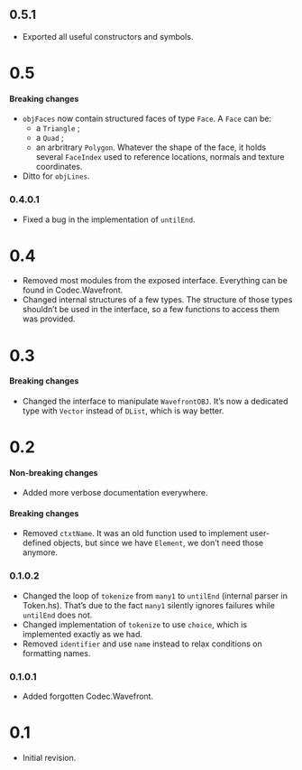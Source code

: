 ## 0.5.1

- Exported all useful constructors and symbols.

# 0.5

#### Breaking changes

- `objFaces` now contain structured faces of type `Face`. A `Face` can be:
  * a `Triangle` ;
  * a `Quad` ;
  * an arbritrary `Polygon`.
  Whatever the shape of the face, it holds several `FaceIndex` used to reference locations, normals
  and texture coordinates.
- Ditto for `objLines`.

### 0.4.0.1

- Fixed a bug in the implementation of `untilEnd`.

# 0.4

- Removed most modules from the exposed interface. Everything can be found in Codec.Wavefront.
- Changed internal structures of a few types. The structure of those types shouldn’t be used in the
  interface, so a few functions to access them was provided.

# 0.3

#### Breaking changes

- Changed the interface to manipulate `WavefrontOBJ`. It’s now a dedicated type with `Vector`
  instead of `DList`, which is way better.

# 0.2

#### Non-breaking changes

- Added more verbose documentation everywhere.

#### Breaking changes

- Removed `ctxtName`. It was an old function used to implement user-defined
  objects, but since we have `Element`, we don’t need those anymore.

### 0.1.0.2

- Changed the loop of `tokenize` from `many1` to `untilEnd` (internal parser in Token.hs). That’s
  due to the fact `many1` silently ignores failures while `untilEnd` does not.
- Changed implementation of `tokenize` to use `choice`, which is implemented exactly as we had.
- Removed `identifier` and use `name` instead to relax conditions on formatting names.

### 0.1.0.1

- Added forgotten Codec.Wavefront.

# 0.1

- Initial revision.
